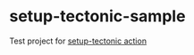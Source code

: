 # setup-tectonic-sample
Test project for [setup-tectonic action](https://github.com/WtfJoke/setup-tectonic)
